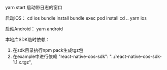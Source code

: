 yarn start
启动带日志的窗口

启动iOS：
cd ios
bundle install
bundle exec pod install
cd ..
yarn ios

启动Android：
yarn android


本地库SDK临时依赖：
1. 在sdk目录执行npm pack生成tgz包
2. 在example中进行依赖 "react-native-cos-sdk": "../react-native-cos-sdk-1.1.x.tgz",